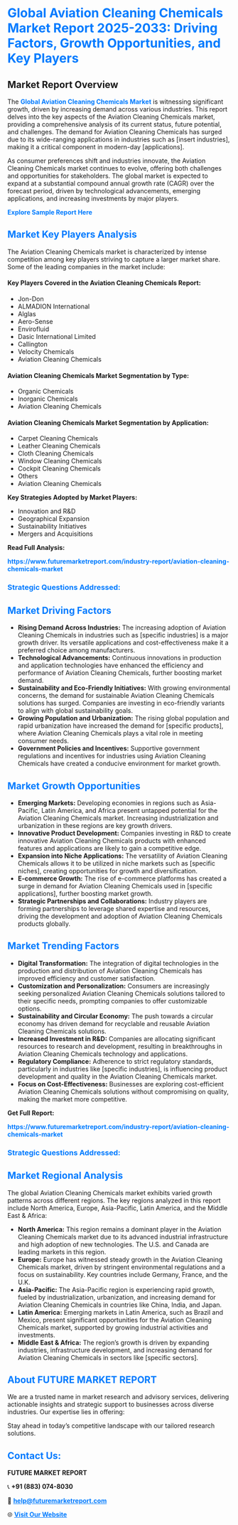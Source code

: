 <h1 style="color: #007BFF;">Global Aviation Cleaning Chemicals Market Report 2025-2033: Driving Factors, Growth Opportunities, and Key Players</h1>

<section id="overview">
<h2>Market Report Overview</h2>
<p>The <a href="https://www.futuremarketreport.com/industry-report/aviation-cleaning-chemicals-market" style="color: #007BFF; text-decoration: none;"><strong>Global Aviation Cleaning Chemicals Market</strong></a> is witnessing significant growth, driven by increasing demand across various industries. This report delves into the key aspects of the Aviation Cleaning Chemicals market, providing a comprehensive analysis of its current status, future potential, and challenges. The demand for Aviation Cleaning Chemicals has surged due to its wide-ranging applications in industries such as [insert industries], making it a critical component in modern-day [applications].</p>
<p>As consumer preferences shift and industries innovate, the Aviation Cleaning Chemicals market continues to evolve, offering both challenges and opportunities for stakeholders. The global market is expected to expand at a substantial compound annual growth rate (CAGR) over the forecast period, driven by technological advancements, emerging applications, and increasing investments by major players.</p>
</section>

<section id="overview">
<p><a href="https://www.futuremarketreport.com/request-sample/reportId=99082" style="color: #007BFF; text-decoration: none;"><strong>Explore Sample Report Here</strong></a></p>
</section>

<section id="key-players">
<h2 style="color: #007BFF;">Market Key Players Analysis</h2>
<p>The Aviation Cleaning Chemicals market is characterized by intense competition among key players striving to capture a larger market share. Some of the leading companies in the market include:</p>
<h4>Key Players Covered in the Aviation Cleaning Chemicals Report:</h4>
<ul><li>Jon-Don</li><li>ALMADION International</li><li>Alglas</li><li>Aero-Sense</li><li>Envirofluid</li><li>Dasic International Limited</li><li>Callington</li><li>Velocity Chemicals</li><li>Aviation Cleaning Chemicals</li></ul>
<h4>Aviation Cleaning Chemicals Market Segmentation by Type:</h4>
<ul><li>Organic Chemicals</li><li>Inorganic Chemicals</li><li>Aviation Cleaning Chemicals</li></ul>

<h4>Aviation Cleaning Chemicals Market Segmentation by Application:</h4>
<ul><li>Carpet Cleaning Chemicals</li><li>Leather Cleaning Chemicals</li><li>Cloth Cleaning Chemicals</li><li>Window Cleaning Chemicals</li><li>Cockpit Cleaning Chemicals</li><li>Others</li><li>Aviation Cleaning Chemicals</li></ul>
<p><strong>Key Strategies Adopted by Market Players:</strong></p>
<ul>
<li>Innovation and R&D</li>
<li>Geographical Expansion</li>
<li>Sustainability Initiatives</li>
<li>Mergers and Acquisitions</li>
</ul>
</section>

<section>
<p><strong>Read Full Analysis: </strong></p><a href="https://www.futuremarketreport.com/industry-report/aviation-cleaning-chemicals-market" style="color: #007BFF; text-decoration: none;"><strong>https://www.futuremarketreport.com/industry-report/aviation-cleaning-chemicals-market</strong></a>
<h3 style="color: #007BFF;">Strategic Questions Addressed:</h3>
</section>

<section id="driving-factors">
<h2 style="color: #007BFF;">Market Driving Factors</h2>
<ul>
<li><strong>Rising Demand Across Industries:</strong> The increasing adoption of Aviation Cleaning Chemicals in industries such as [specific industries] is a major growth driver. Its versatile applications and cost-effectiveness make it a preferred choice among manufacturers.</li>
<li><strong>Technological Advancements:</strong> Continuous innovations in production and application technologies have enhanced the efficiency and performance of Aviation Cleaning Chemicals, further boosting market demand.</li>
<li><strong>Sustainability and Eco-Friendly Initiatives:</strong> With growing environmental concerns, the demand for sustainable Aviation Cleaning Chemicals solutions has surged. Companies are investing in eco-friendly variants to align with global sustainability goals.</li>
<li><strong>Growing Population and Urbanization:</strong> The rising global population and rapid urbanization have increased the demand for [specific products], where Aviation Cleaning Chemicals plays a vital role in meeting consumer needs.</li>
<li><strong>Government Policies and Incentives:</strong> Supportive government regulations and incentives for industries using Aviation Cleaning Chemicals have created a conducive environment for market growth.</li>
</ul>
</section>

<section id="growth-opportunities">
<h2 style="color: #007BFF;">Market Growth Opportunities</h2>
<ul>
<li><strong>Emerging Markets:</strong> Developing economies in regions such as Asia-Pacific, Latin America, and Africa present untapped potential for the Aviation Cleaning Chemicals market. Increasing industrialization and urbanization in these regions are key growth drivers.</li>
<li><strong>Innovative Product Development:</strong> Companies investing in R&D to create innovative Aviation Cleaning Chemicals products with enhanced features and applications are likely to gain a competitive edge.</li>
<li><strong>Expansion into Niche Applications:</strong> The versatility of Aviation Cleaning Chemicals allows it to be utilized in niche markets such as [specific niches], creating opportunities for growth and diversification.</li>
<li><strong>E-commerce Growth:</strong> The rise of e-commerce platforms has created a surge in demand for Aviation Cleaning Chemicals used in [specific applications], further boosting market growth.</li>
<li><strong>Strategic Partnerships and Collaborations:</strong> Industry players are forming partnerships to leverage shared expertise and resources, driving the development and adoption of Aviation Cleaning Chemicals products globally.</li>
</ul>
</section>

<section id="trending-factors">
<h2 style="color: #007BFF;">Market Trending Factors</h2>
<ul>
<li><strong>Digital Transformation:</strong> The integration of digital technologies in the production and distribution of Aviation Cleaning Chemicals has improved efficiency and customer satisfaction.</li>
<li><strong>Customization and Personalization:</strong> Consumers are increasingly seeking personalized Aviation Cleaning Chemicals solutions tailored to their specific needs, prompting companies to offer customizable options.</li>
<li><strong>Sustainability and Circular Economy:</strong> The push towards a circular economy has driven demand for recyclable and reusable Aviation Cleaning Chemicals solutions.</li>
<li><strong>Increased Investment in R&D:</strong> Companies are allocating significant resources to research and development, resulting in breakthroughs in Aviation Cleaning Chemicals technology and applications.</li>
<li><strong>Regulatory Compliance:</strong> Adherence to strict regulatory standards, particularly in industries like [specific industries], is influencing product development and quality in the Aviation Cleaning Chemicals market.</li>
<li><strong>Focus on Cost-Effectiveness:</strong> Businesses are exploring cost-efficient Aviation Cleaning Chemicals solutions without compromising on quality, making the market more competitive.</li>
</ul>
</section>

<section>
<p><strong>Get Full Report: </strong></p><a href="https://www.futuremarketreport.com/industry-report/aviation-cleaning-chemicals-market" style="color: #007BFF; text-decoration: none;"><strong>https://www.futuremarketreport.com/industry-report/aviation-cleaning-chemicals-market</strong></a>
<h3 style="color: #007BFF;">Strategic Questions Addressed:</h3>
</section>


<section id="regional-analysis">
<h2 style="color: #007BFF;">Market Regional Analysis</h2>
<p>The global Aviation Cleaning Chemicals market exhibits varied growth patterns across different regions. The key regions analyzed in this report include North America, Europe, Asia-Pacific, Latin America, and the Middle East & Africa:</p>
<ul>
<li><strong>North America:</strong> This region remains a dominant player in the Aviation Cleaning Chemicals market due to its advanced industrial infrastructure and high adoption of new technologies. The U.S. and Canada are leading markets in this region.</li>
<li><strong>Europe:</strong> Europe has witnessed steady growth in the Aviation Cleaning Chemicals market, driven by stringent environmental regulations and a focus on sustainability. Key countries include Germany, France, and the U.K.</li>
<li><strong>Asia-Pacific:</strong> The Asia-Pacific region is experiencing rapid growth, fueled by industrialization, urbanization, and increasing demand for Aviation Cleaning Chemicals in countries like China, India, and Japan.</li>
<li><strong>Latin America:</strong> Emerging markets in Latin America, such as Brazil and Mexico, present significant opportunities for the Aviation Cleaning Chemicals market, supported by growing industrial activities and investments.</li>
<li><strong>Middle East & Africa:</strong> The region’s growth is driven by expanding industries, infrastructure development, and increasing demand for Aviation Cleaning Chemicals in sectors like [specific sectors].</li>
</ul>
</section>

<footer>
<h2 style="color: #007BFF;">About FUTURE MARKET REPORT</h2>
<p>We are a trusted name in market research and advisory services, delivering actionable insights and strategic support to businesses across diverse industries. Our expertise lies in offering:</p>

<p>Stay ahead in today’s competitive landscape with our tailored research solutions.</p>

<h2 style="color: #007BFF;">Contact Us:</h2>
<p><strong>FUTURE MARKET REPORT</strong></p>
<p>📞 <strong>+91 (883) 074-8030</strong></p>
<p>📧 <strong><a href="mailto:help@futuremarketreport.com" style="color: #007BFF;">help@futuremarketreport.com</a></strong></p>
<p>🌐 <strong><a href="https://www.futuremarketreport.com/" style="color: #007BFF;">Visit Our Website</a></strong></p>
</footer>